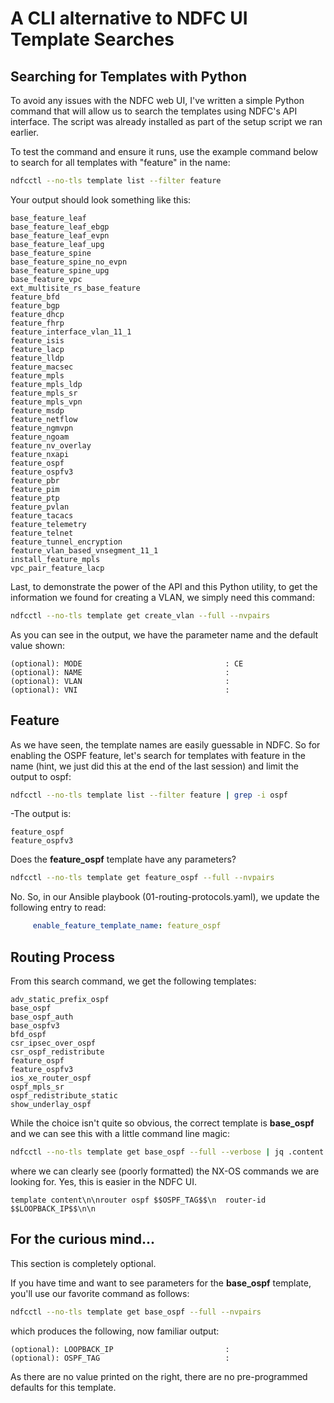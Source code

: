 # A CLI alternative to NDFC UI Template Searches

## Searching for Templates with Python

To avoid any issues with the NDFC web UI, I've written a simple Python command that will allow us to search the templates using NDFC's API interface.  The script was already installed as part of the setup script we ran earlier.

To test the command and ensure it runs, use the example command below to search for all templates with "feature" in the name:

```bash
ndfcctl --no-tls template list --filter feature
```

Your output should look something like this:

```
base_feature_leaf
base_feature_leaf_ebgp
base_feature_leaf_evpn
base_feature_leaf_upg
base_feature_spine
base_feature_spine_no_evpn
base_feature_spine_upg
base_feature_vpc
ext_multisite_rs_base_feature
feature_bfd
feature_bgp
feature_dhcp
feature_fhrp
feature_interface_vlan_11_1
feature_isis
feature_lacp
feature_lldp
feature_macsec
feature_mpls
feature_mpls_ldp
feature_mpls_sr
feature_mpls_vpn
feature_msdp
feature_netflow
feature_ngmvpn
feature_ngoam
feature_nv_overlay
feature_nxapi
feature_ospf
feature_ospfv3
feature_pbr
feature_pim
feature_ptp
feature_pvlan
feature_tacacs
feature_telemetry
feature_telnet
feature_tunnel_encryption
feature_vlan_based_vnsegment_11_1
install_feature_mpls
vpc_pair_feature_lacp
```

Last, to demonstrate the power of the API and this Python utility, to get the information we found for creating a VLAN, we simply need this command:

```bash
ndfcctl --no-tls template get create_vlan --full --nvpairs
```

As you can see in the output, we have the parameter name and the default value shown:

```
(optional): MODE                                : CE
(optional): NAME                                : 
(optional): VLAN                                : 
(optional): VNI                                 : 
```

## Feature

As we have seen, the template names are easily guessable in NDFC. So for enabling the OSPF feature, let's search for templates with feature in the name (hint, we just did this at the end of the last session) and limit the output to ospf:
 
```bash
ndfcctl --no-tls template list --filter feature | grep -i ospf
```

-The output is:
 
 ```
feature_ospf
feature_ospfv3
 ```
 
Does the **feature_ospf** template have any parameters?

```bash
ndfcctl --no-tls template get feature_ospf --full --nvpairs
```
 
No.  So, in our Ansible playbook (01-routing-protocols.yaml), we update the following entry to read:

```yaml
     enable_feature_template_name: feature_ospf
```

## Routing Process

From this search command, we get the following templates:

```
adv_static_prefix_ospf
base_ospf
base_ospf_auth
base_ospfv3
bfd_ospf
csr_ipsec_over_ospf
csr_ospf_redistribute
feature_ospf
feature_ospfv3
ios_xe_router_ospf
ospf_mpls_sr
ospf_redistribute_static
show_underlay_ospf
```

While the choice isn't quite so obvious, the correct template is **base_ospf** and we can see this with a little command line magic:

```bash
ndfcctl --no-tls template get base_ospf --full --verbose | jq .content | awk -F'##' '{ print $(NF-1); }'
```

where we can clearly see (poorly formatted) the NX-OS commands we are looking for. Yes, this is easier in the NDFC UI.

```
template content\n\nrouter ospf $$OSPF_TAG$$\n  router-id $$LOOPBACK_IP$$\n\n
```

## For the curious mind...

This section is completely optional.  

If you have time and want to see parameters for the **base_ospf** template, you'll use our favorite command as follows:

```bash
ndfcctl --no-tls template get base_ospf --full --nvpairs
```

which produces the following, now familiar output:

```
(optional): LOOPBACK_IP                         : 
(optional): OSPF_TAG                            :
```

As there are no value printed on the right, there are no pre-programmed defaults for this template.
